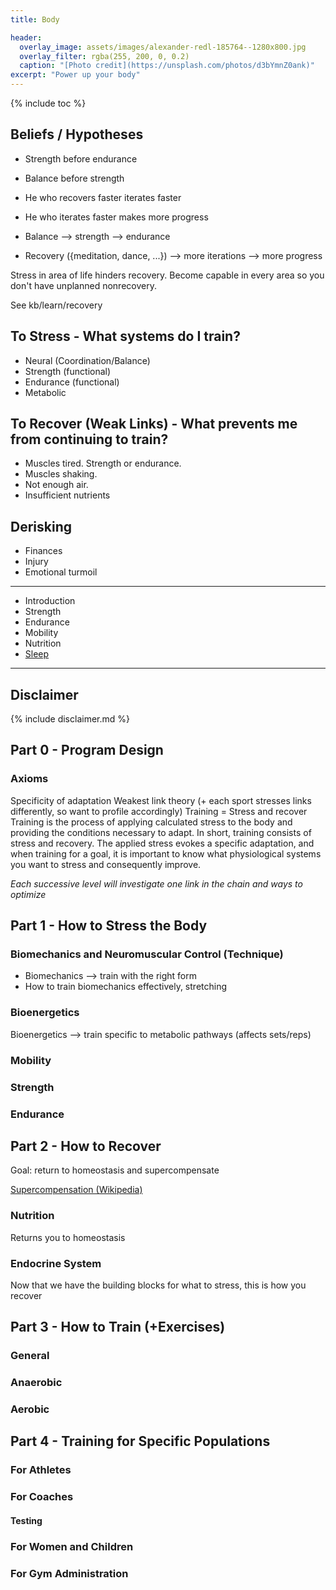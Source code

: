 ```yaml
---
title: Body

header:
  overlay_image: assets/images/alexander-redl-185764--1280x800.jpg
  overlay_filter: rgba(255, 200, 0, 0.2)
  caption: "[Photo credit](https://unsplash.com/photos/d3bYmnZ0ank)"
excerpt: "Power up your body"
---
```


{% include toc %}

## Beliefs / Hypotheses
- Strength before endurance
- Balance before strength
- He who recovers faster iterates faster
- He who iterates faster makes more progress

- Balance --> strength --> endurance
- Recovery ({meditation, dance, ...}) --> more iterations --> more progress

Stress in area of life hinders recovery. Become capable in every area so you don't have unplanned nonrecovery.

See kb/learn/recovery

## To Stress - What systems do I train?
- Neural (Coordination/Balance)
- Strength (functional)
- Endurance (functional)
- Metabolic

## To Recover (Weak Links) - What prevents me from continuing to train?
- Muscles tired. Strength or endurance.
- Muscles shaking.
- Not enough air.
- Insufficient nutrients

## Derisking
- Finances
- Injury
- Emotional turmoil


---

* Introduction
* Strength
* Endurance
* Mobility
* Nutrition
* [Sleep](/sleep)


---

## Disclaimer

{% include disclaimer.md %}

## Part 0 - Program Design

### Axioms
<!-- 19. Periodization -->
<!-- 20. Rehab -->
Specificity of adaptation
Weakest link theory (+ each sport stresses links differently, so want to profile accordingly)
Training = Stress and recover
Training is the process of applying calculated stress to the body and providing the conditions necessary to adapt. In short, training consists of stress and recovery. The applied stress evokes a specific adaptation, and when training for a goal, it is important to know what physiological systems you want to stress and consequently improve.

_Each successive level will investigate one link in the chain and ways to optimize_

## Part 1 - How to Stress the Body

### Biomechanics and Neuromuscular Control (Technique)
<!-- 1. (Muscular, Neuromuscular) -->
<!-- 4. Biomechanics -->
- Biomechanics --> train with the right form
- How to train biomechanics effectively, stretching

### Bioenergetics
<!-- 1. (Cardiovascular, Respiratory) -->
<!-- 2. Bioenergetics -->
Bioenergetics --> train specific to metabolic pathways (affects sets/reps)

### Mobility

### Strength

### Endurance


## Part 2 - How to Recover
Goal: return to homeostasis and supercompensate

[Supercompensation (Wikipedia)](https://en.wikipedia.org/wiki/Supercompensation)

### Nutrition
<!-- 10. Nutrition -->
Returns you to homeostasis

### Endocrine System
<!-- 3. Endocrine -->
Now that we have the building blocks for what to stress, this is how you recover


## Part 3 - How to Train (+Exercises)
### General
<!-- 13. Warmup and Stretching -->

### Anaerobic
<!-- 5. Anaerobic -->
<!-- 14. Resistance Training Technique -->
<!-- 15. Resistance -->
<!-- 16. Plyometric -->
<!-- 17. Speed and Agility -->

### Aerobic
<!-- 6. Aerobic -->
<!-- 18. Aerobic -->


## Part 4 - Training for Specific Populations

### For Athletes
<!-- 8. Psychology -->
<!-- 9. Performance Enhancing Substances -->

### For Coaches
#### Testing
<!-- 11. Test Selection -->
<!-- 12. Test Administration -->

### For Women and Children
<!-- 7. Age and Sex Differences -->

### For Gym Administration
<!-- 21. Facility Organization -->
<!-- 22. Gym Handbook -->

<!-- ## CSCS Chapters -->
<!-- Concepts -->
<!-- 1. Structure and function of each system (going to add to each individually) -->
<!-- - Muscular -->
<!-- - Neuromuscular -->
<!-- - Cardiovascular -->
<!-- - Respiratory -->
<!-- 2. Bioenergetics -->
<!-- 3. Endocrine -->
<!-- 4. Biomechanics -->
<!-- 5. Anaerobic -->
<!-- 6. Aerobic -->
<!-- 7. Age and Sex Differences -->
<!-- 8. Psychology -->
<!-- 9. Performance Enhancing Substances -->
<!-- 10. Nutrition -->

<!-- Testing and Evaluation -->
<!-- 11. Test Selection -->
<!-- 12. Test Administration -->

<!-- Exercise Techniques -->
<!-- 13. Warmup and Stretching -->
<!-- 14. Resistance Training Technique -->

<!-- Program Design -->
<!-- 15. Resistance -->
<!-- 16. Plyometric -->
<!-- 17. Speed and Agility -->
<!-- 18. Aerobic -->
<!-- 19. Periodization -->
<!-- 20. Rehab -->

<!-- Organization and Administration -->
<!-- 21. Facility Organization -->
<!-- 22. Gym Handbook -->
